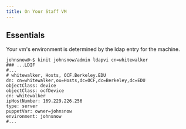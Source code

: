 ```yaml
---
title: On Your Staff VM
---
```


## Essentials

Your vm's environment is determined by the ldap entry for the machine.

    johnsnow@~$ kinit johnsnow/admin ldapvi cn=whitewalker
    ### ...LDIF
    #...
    # whitewalker, Hosts, OCF.Berkeley.EDU
    dn: cn=whitewalker,ou=Hosts,dc=OCF,dc=Berkeley,dc=EDU
    objectClass: device
    objectClass: ocfDevice
    cn: whitewalker
    ipHostNumber: 169.229.226.256
    type: server
    puppetVar: owner=johnsnow
    environment: johnsnow
    #...
